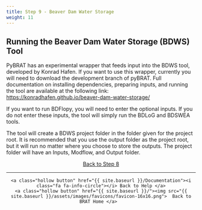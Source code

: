 ```yaml
---
title: Step 9 - Beaver Dam Water Storage
weight: 11
---
```


## Running the Beaver Dam Water Storage (BDWS) Tool

PyBRAT has an experimental wrapper that feeds input into the BDWS tool, developed by Konrad Hafen. If you want to use this wrapper, currently you will need to download the development branch of pyBRAT. Full documentation on installing dependencies, preparing inputs, and running the tool are available at the following link: https://konradhafen.github.io/beaver-dam-water-storage/

If you want to run BDFlopy, you will need to enter the optional inputs. If you do not enter these inputs, the tool will simply run the BDLoG and BDSWEA tools.

The tool will create a BDWS project folder in the folder given for the project root. It is recommended that you use the output folder as the project root, but it will run no matter where you choose to store the outputs. The project folder will have an Inputs, Modflow, and Output folder.

<div align="center">
	<a class="hollow button" href="{{ site.baseurl }}/Documentation/Tutorials/StepByStep/8-LayerPackageGenerator"><i class="fa fa-arrow-circle-left"></i> Back to Step 8 </a>
</div>	

------
<div align="center">

	<a class="hollow button" href="{{ site.baseurl }}/Documentation"><i class="fa fa-info-circle"></i> Back to Help </a>
	<a class="hollow button" href="{{ site.baseurl }}/"><img src="{{ site.baseurl }}/assets/images/favicons/favicon-16x16.png">  Back to BRAT Home </a>  
</div>